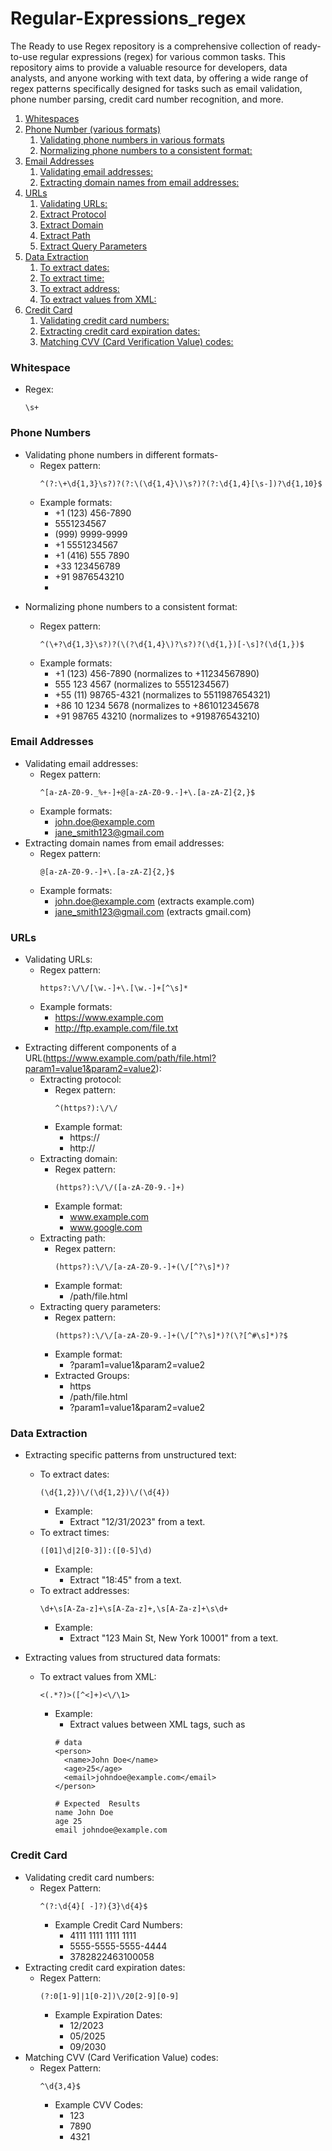 # Regular-Expressions_regex
The Ready to use Regex repository is a comprehensive collection of ready-to-use regular expressions (regex) for various common tasks. This repository aims to provide a valuable resource for developers, data analysts, and anyone working with text data, by offering a wide range of regex patterns specifically designed for tasks such as email validation, phone number parsing, credit card number recognition, and more.

1. [Whitespaces](#whitespace)
2. [Phone Number (various formats)](#phone-numbers)
    1. [Validating phone numbers in various formats](#validate-phone)
    2. [Normalizing phone numbers to a consistent format:](#normalise-phone)
3. [Email Addresses](#email-addresses)
    1. [Validating email addresses:](#validate-email)
    2. [Extracting domain names from email addresses:](#extract-domain)
4. [URLs](#urls)
    1. [Validating URLs:](#validate-url)
    2. [Extract Protocol](#extract-protocol)
    3. [Extract Domain](#extract-domain)
    4. [Extract Path](#extract-path)
    5. [Extract Query Parameters](#extract-params)
5. [Data Extraction](#data-extraction)
    1. [To extract dates:](#extract-dates)
    2. [To extract time:](#extract-times)
    3. [To extract address:](#extract-address)
    4. [To extract values from XML:](#extract-xml)
6. [Credit Card](#credit-card)
    1. [Validating credit card numbers:](#validate-credit)
    2. [Extracting credit card expiration dates:](#extract-expiry-date)
    3. [Matching CVV (Card Verification Value) codes:](#extract-cvv) 

<a id="whitespace"></a>
### Whitespace
- Regex:
  ```
  \s+
  ```

<a id="phone-numbers"></a>
### Phone Numbers
<a id="validate-phone"></a>
- Validating phone numbers in different formats-
  - Regex pattern:
    ```
    ^(?:\+\d{1,3}\s?)?(?:\(\d{1,4}\)\s?)?(?:\d{1,4}[\s-])?\d{1,10}$
    ```
  - Example formats:
    - +1 (123) 456-7890
    - 5551234567
    - (999) 9999-9999
    - +1 5551234567
    - +1 (416) 555 7890
    - +33 123456789
    - +91 9876543210
    - 
<a id="normalise-phone"></a>
- Normalizing phone numbers to a consistent format:

  - Regex pattern:
    ```
    ^(\+?\d{1,3}\s?)?(\(?\d{1,4}\)?\s?)?(\d{1,})[-\s]?(\d{1,})$
    ```
  - Example formats:
    - +1 (123) 456-7890 (normalizes to +11234567890)
    - 555 123 4567 (normalizes to 5551234567)
    - +55 (11) 98765-4321 (normalizes to 5511987654321)
    - +86 10 1234 5678 (normalizes to +861012345678
    - +91 98765 43210 (normalizes to +919876543210)

<a id="email-addresses"></a>
### Email Addresses
<a id="validate-email"></a>
- Validating email addresses:
  - Regex pattern:
    ```
    ^[a-zA-Z0-9._%+-]+@[a-zA-Z0-9.-]+\.[a-zA-Z]{2,}$
    ```
  - Example formats:
    - john.doe@example.com
    - jane_smith123@gmail.com
<a id="extract-domain"></a>
- Extracting domain names from email addresses:
  - Regex pattern:
    ```
    @[a-zA-Z0-9.-]+\.[a-zA-Z]{2,}$
    ```
  - Example formats:
    - john.doe@example.com (extracts example.com)
    - jane_smith123@gmail.com (extracts gmail.com)

<a id="urls"></a>
### URLs
<a id="validate-url"></a>
- Validating URLs:
    - Regex pattern:
      ```
      https?:\/\/[\w.-]+\.[\w.-]+[^\s]*
      ```
    - Example formats:
      - https://www.example.com
      - http://ftp.example.com/file.txt

<a id="extract-comp"></a>
- Extracting different components of a URL(https://www.example.com/path/file.html?param1=value1&param2=value2):
<a id="extract-protocol"></a>
  - Extracting protocol:
    - Regex pattern:
      ```
      ^(https?):\/\/
      ```
    - Example format:
      - https://
      - http://
  <a id="extract-domain"></a>
  - Extracting domain:
    - Regex pattern:
      ```
      (https?):\/\/([a-zA-Z0-9.-]+)
      ```
    - Example format:
      - www.example.com
      - www.google.com
  <a id="extract-path"></a>
  - Extracting path:
    - Regex pattern:
      ```
      (https?):\/\/[a-zA-Z0-9.-]+(\/[^?\s]*)?
      ```
    - Example format:
      - /path/file.html
  <a id="extract-params"></a>
  - Extracting query parameters:
    - Regex pattern:
      ```
      (https?):\/\/[a-zA-Z0-9.-]+(\/[^?\s]*)?(\?[^#\s]*)?$
      ```
    - Example format:
      - ?param1=value1&param2=value2
    - Extracted Groups:
      - https
      - /path/file.html
      - ?param1=value1&param2=value2

<a id="data-extraction"></a>
### Data Extraction

- Extracting specific patterns from unstructured text:
<a id="extract-dates"></a>
  - To extract dates:
    ```
    (\d{1,2})\/(\d{1,2})\/(\d{4})
    ```
    - Example:
      - Extract "12/31/2023" from a text.
  <a id="extract-times"></a>
  - To extract times:
    ```
    ([01]\d|2[0-3]):([0-5]\d)
    ```
    - Example:
      - Extract "18:45" from a text.
  <a id="extract-address"></a>
  - To extract addresses:
    ```
    \d+\s[A-Za-z]+\s[A-Za-z]+,\s[A-Za-z]+\s\d+
    ```
    - Example:
      - Extract "123 Main St, New York 10001" from a text.
     
- Extracting values from structured data formats:
  <a id="extract-xml"></a>
  - To extract values from XML:
    ```
    <(.*?)>([^<]+)<\/\1>
    ```
    - Example:
      - Extract values between XML tags, such as
      ```
      # data
      <person>
        <name>John Doe</name>
        <age>25</age>
        <email>johndoe@example.com</email>
      </person>

      # Expected  Results 
      name John Doe
      age 25
      email johndoe@example.com
      ```

<a id="credit-card"></a>
### Credit Card
<a id="validate-credit"></a>
- Validating credit card numbers:
  - Regex Pattern: 
    ```
    ^(?:\d{4}[ -]?){3}\d{4}$
    ```
    - Example Credit Card Numbers:
      - 4111 1111 1111 1111
      - 5555-5555-5555-4444
      - 3782822463100058
<a id="extract-expiry-date"></a>
- Extracting credit card expiration dates:
  - Regex Pattern:
    ```
    (?:0[1-9]|1[0-2])\/20[2-9][0-9]
    ```
    - Example Expiration Dates:
      - 12/2023
      - 05/2025
      - 09/2030
<a id="extract-cvv"></a>
- Matching CVV (Card Verification Value) codes:
  - Regex Pattern:
    ```
    ^\d{3,4}$
    ```
    - Example CVV Codes:
      - 123
      - 7890
      - 4321
